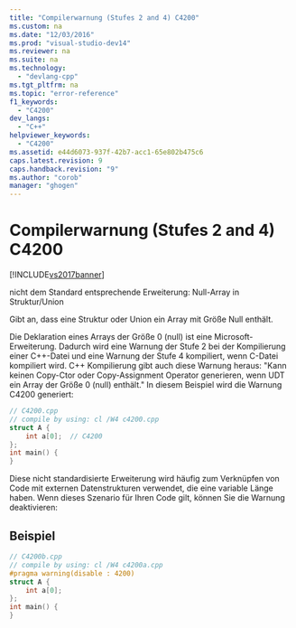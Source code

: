 ```yaml
---
title: "Compilerwarnung (Stufes 2 and 4) C4200"
ms.custom: na
ms.date: "12/03/2016"
ms.prod: "visual-studio-dev14"
ms.reviewer: na
ms.suite: na
ms.technology: 
  - "devlang-cpp"
ms.tgt_pltfrm: na
ms.topic: "error-reference"
f1_keywords: 
  - "C4200"
dev_langs: 
  - "C++"
helpviewer_keywords: 
  - "C4200"
ms.assetid: e44d6073-937f-42b7-acc1-65e802b475c6
caps.latest.revision: 9
caps.handback.revision: "9"
ms.author: "corob"
manager: "ghogen"
---
```

# Compilerwarnung (Stufes 2 and 4) C4200
[!INCLUDE[vs2017banner](../../assembler/inline/includes/vs2017banner.md)]

nicht dem Standard entsprechende Erweiterung: Null\-Array in Struktur\/Union  
  
 Gibt an, dass eine Struktur oder Union ein Array mit Größe Null enthält.  
  
 Die Deklaration eines Arrays der Größe 0 \(null\) ist eine Microsoft\-Erweiterung.  Dadurch wird eine Warnung der Stufe 2 bei der Kompilierung einer C\+\+\-Datei und eine Warnung der Stufe 4 kompiliert, wenn C\-Datei kompiliert wird.  C\+\+ Kompilierung gibt auch diese Warnung heraus: "Kann keinen Copy\-Ctor oder Copy\-Assignment Operator generieren, wenn UDT ein Array der Größe 0 \(null\) enthält." In diesem Beispiel wird die Warnung C4200 generiert:  
  
```cpp  
// C4200.cpp  
// compile by using: cl /W4 c4200.cpp  
struct A {  
    int a[0];  // C4200  
};  
int main() {  
}  
```  
  
 Diese nicht standardisierte Erweiterung wird häufig zum Verknüpfen von Code mit externen Datenstrukturen verwendet, die eine variable Länge haben.  Wenn dieses Szenario für Ihren Code gilt, können Sie die Warnung deaktivieren:  
  
## Beispiel  
  
```cpp  
// C4200b.cpp  
// compile by using: cl /W4 c4200a.cpp  
#pragma warning(disable : 4200)  
struct A {  
    int a[0];  
};  
int main() {  
}  
```